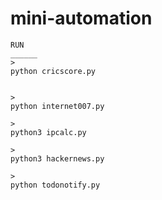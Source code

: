 # mini-automation
~~~~~~~~~~~~~~~~~
RUN 
______
>
python cricscore.py


>
python internet007.py

>
python3 ipcalc.py

>
python3 hackernews.py

>
python todonotify.py

